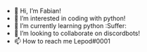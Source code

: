 - 👋 Hi, I’m Fabian!
- 👀 I’m interested in coding with python!
- 🌱 I’m currently learning python :Suffer:
- 💞️ I’m looking to collaborate on discordbots!
- 📫 How to reach me Lepod#0001

<!---
Lepod/Lepod is a ✨ special ✨ repository because its `README.md` (this file) appears on your GitHub profile.
You can click the Preview link to take a look at your changes.
--->
